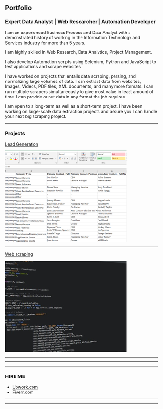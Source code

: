 ## Portfolio

### Expert Data Analyst | Web Researcher | Automation Developer

I am an experienced Business Process and Data Analyst with a demonstrated history of working in the Information Technology and Services industry for more than 5 years.

I am highly skilled in Web Research, Data Analytics, Project Management. 

I also develop Automation scripts using Selenium, Python and JavaScript to test applications and scrape websites.

I have worked on projects that entails data scraping, parsing, and normalizing large volumes of data. I can extract data from websites, Images, Videos, PDF files, XML documents, and many more formats. I can run multiple scrapers simultaneously to give most value in least amount of time. I can provide ouput data in any format the job requires.

I am open to a long-term as well as a short-term project. I have been working on large-scale data extraction projects and assure you I can handle your next big scraping project.


---

### Projects 

[Lead Generation](/leadgen)

<a href="/leadgen">
<img src="images/thumbnail1.jpg?raw=true"/>
</a>


---

[Web scraping](/scraping)

<a href="/scraping">
<img src="images/thumbnail2.jpg?raw=true"/>
</a>


---

---

---

### HIRE ME

 - [Upwork.com](https://www.upwork.com/o/profiles/users/~01839791ddb1ede3fa/)
 - [Fiverr.com](https://www.fiverr.com/kowshikanagaraj/)

---

---